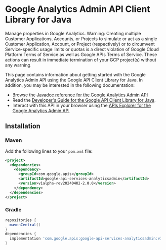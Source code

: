 # Google Analytics Admin API Client Library for Java

Manage properties in Google Analytics. Warning: Creating multiple Customer Applications, Accounts, or Projects to simulate or act as a single Customer Application, Account, or Project (respectively) or to circumvent Service-specific usage limits or quotas is a direct violation of Google Cloud Platform Terms of Service as well as Google APIs Terms of Service. These actions can result in immediate termination of your GCP project(s) without any warning.

This page contains information about getting started with the Google Analytics Admin API
using the Google API Client Library for Java. In addition, you may be interested
in the following documentation:

* Browse the [Javadoc reference for the Google Analytics Admin API][javadoc]
* Read the [Developer's Guide for the Google API Client Library for Java][google-api-client].
* Interact with this API in your browser using the [APIs Explorer for the Google Analytics Admin API][api-explorer]

## Installation

### Maven

Add the following lines to your `pom.xml` file:

```xml
<project>
  <dependencies>
    <dependency>
      <groupId>com.google.apis</groupId>
      <artifactId>google-api-services-analyticsadmin</artifactId>
      <version>v1alpha-rev20240402-2.0.0</version>
    </dependency>
  </dependencies>
</project>
```

### Gradle

```gradle
repositories {
  mavenCentral()
}
dependencies {
  implementation 'com.google.apis:google-api-services-analyticsadmin:v1alpha-rev20240402-2.0.0'
}
```

[javadoc]: https://googleapis.dev/java/google-api-services-analyticsadmin/latest/index.html
[google-api-client]: https://github.com/googleapis/google-api-java-client/
[api-explorer]: https://developers.google.com/apis-explorer/#p/analyticsadmin/v1/
